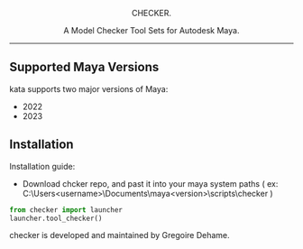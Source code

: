 <p align=center>CHECKER.</p>
<p align=center> A Model Checker Tool Sets for Autodesk Maya.</p>

---

 Supported Maya Versions
-----------------------

 kata supports two major versions of Maya:
- 2022
- 2023
     
   
 Installation
-----------------------
 
 Installation guide:
 - Download chcker repo, and past it into your maya system paths ( ex: C:\Users\<username>\Documents\maya\<version>\scripts\checker )
```py
from checker import launcher
launcher.tool_checker()
```

checker is developed and maintained by Gregoire Dehame.
